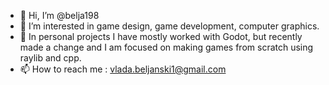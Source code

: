 - 👋 Hi, I’m @belja198
- 👀 I’m interested in game design, game development, computer graphics.
- 🌱 In personal projects I have mostly worked with Godot, but recently made a change and I am focused on making games from scratch using raylib and cpp.
- 📫 How to reach me : vlada.beljanski1@gmail.com

<!---
belja198/belja198 is a ✨ special ✨ repository because its `README.md` (this file) appears on your GitHub profile.
You can click the Preview link to take a look at your changes.
--->

